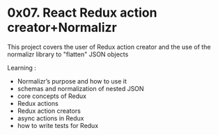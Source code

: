 # 0x07. React Redux action creator+Normalizr

This project covers the user of Redux action creator and the use of the normalizr library to "flatten" JSON objects

Learning :
- Normalizr’s purpose and how to use it
- schemas and normalization of nested JSON
- core concepts of Redux
- Redux actions
- Redux action creators
- async actions in Redux
- how to write tests for Redux
